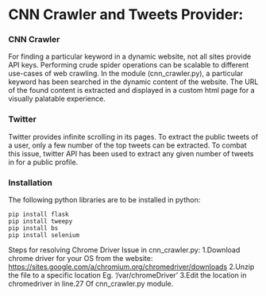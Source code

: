 # CNN Crawler and Tweets Provider:

### CNN Crawler
For finding a particular keyword in a dynamic website, not all sites provide API keys. Performing crude spider operations can be scalable to different use-cases of web crawling. In the module (cnn_crawler.py), a particular keyword has been searched in the dynamic content of the website. The URL of the found content is extracted and displayed in a custom html page for a visually palatable experience.

### Twitter
Twitter provides infinite scrolling in its pages. To extract the public tweets of a user, only a few number of the top tweets can be extracted. To combat this issue, twitter API has been used to extract any given number of tweets in for a public profile.


### Installation

The following python libraries are to be installed in python:

```
pip install flask
pip install tweepy
pip install bs
pip install selenium
```

Steps for resolving Chrome Driver Issue in cnn_crawler.py:
1.Download chrome driver for your OS from the website: https://sites.google.com/a/chromium.org/chromedriver/downloads
2.Unzip the file to a specific location Eg. ‘/var/chromeDriver’
3.Edit the location in chromedriver in line.27 Of cnn_crawler.py module.
